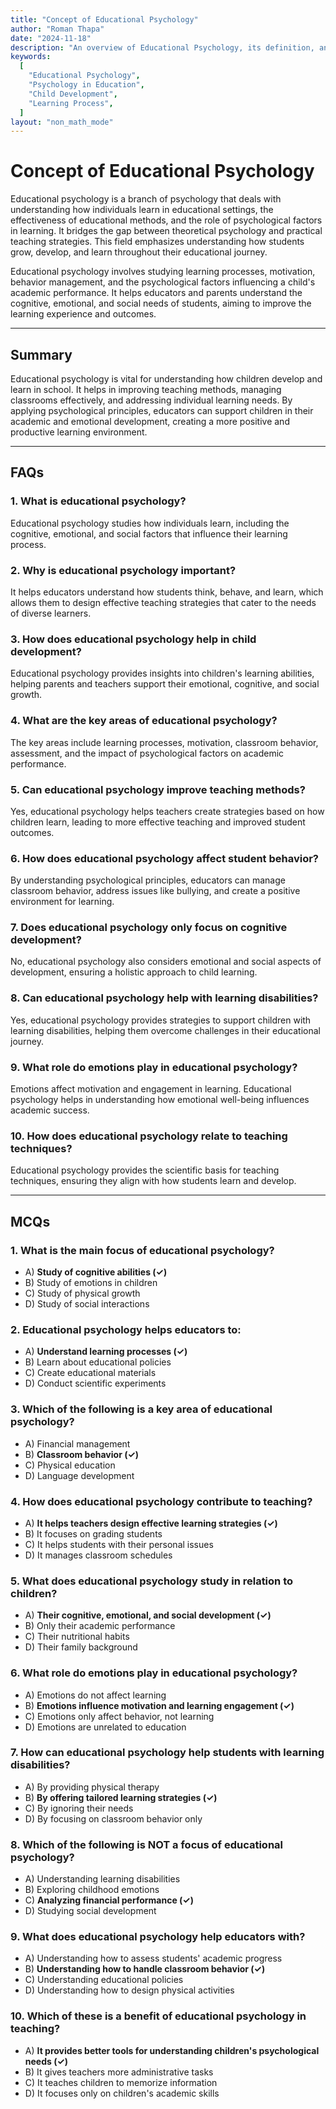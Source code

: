 ```yaml
---
title: "Concept of Educational Psychology"
author: "Roman Thapa"
date: "2024-11-18"
description: "An overview of Educational Psychology, its definition, and significance in child development."
keywords:
  [
    "Educational Psychology",
    "Psychology in Education",
    "Child Development",
    "Learning Process",
  ]
layout: "non_math_mode"
---
```


# Concept of Educational Psychology

Educational psychology is a branch of psychology that deals with understanding how individuals learn in educational settings, the effectiveness of educational methods, and the role of psychological factors in learning. It bridges the gap between theoretical psychology and practical teaching strategies. This field emphasizes understanding how students grow, develop, and learn throughout their educational journey.

Educational psychology involves studying learning processes, motivation, behavior management, and the psychological factors influencing a child's academic performance. It helps educators and parents understand the cognitive, emotional, and social needs of students, aiming to improve the learning experience and outcomes.

---

## Summary

Educational psychology is vital for understanding how children develop and learn in school. It helps in improving teaching methods, managing classrooms effectively, and addressing individual learning needs. By applying psychological principles, educators can support children in their academic and emotional development, creating a more positive and productive learning environment.

---

## FAQs

### 1. What is educational psychology?

Educational psychology studies how individuals learn, including the cognitive, emotional, and social factors that influence their learning process.

### 2. Why is educational psychology important?

It helps educators understand how students think, behave, and learn, which allows them to design effective teaching strategies that cater to the needs of diverse learners.

### 3. How does educational psychology help in child development?

Educational psychology provides insights into children's learning abilities, helping parents and teachers support their emotional, cognitive, and social growth.

### 4. What are the key areas of educational psychology?

The key areas include learning processes, motivation, classroom behavior, assessment, and the impact of psychological factors on academic performance.

### 5. Can educational psychology improve teaching methods?

Yes, educational psychology helps teachers create strategies based on how children learn, leading to more effective teaching and improved student outcomes.

### 6. How does educational psychology affect student behavior?

By understanding psychological principles, educators can manage classroom behavior, address issues like bullying, and create a positive environment for learning.

### 7. Does educational psychology only focus on cognitive development?

No, educational psychology also considers emotional and social aspects of development, ensuring a holistic approach to child learning.

### 8. Can educational psychology help with learning disabilities?

Yes, educational psychology provides strategies to support children with learning disabilities, helping them overcome challenges in their educational journey.

### 9. What role do emotions play in educational psychology?

Emotions affect motivation and engagement in learning. Educational psychology helps in understanding how emotional well-being influences academic success.

### 10. How does educational psychology relate to teaching techniques?

Educational psychology provides the scientific basis for teaching techniques, ensuring they align with how students learn and develop.

---

## MCQs

### 1. What is the main focus of educational psychology?

- A) **Study of cognitive abilities (✓)**
- B) Study of emotions in children
- C) Study of physical growth
- D) Study of social interactions

### 2. Educational psychology helps educators to:

- A) **Understand learning processes (✓)**
- B) Learn about educational policies
- C) Create educational materials
- D) Conduct scientific experiments

### 3. Which of the following is a key area of educational psychology?

- A) Financial management
- B) **Classroom behavior (✓)**
- C) Physical education
- D) Language development

### 4. How does educational psychology contribute to teaching?

- A) **It helps teachers design effective learning strategies (✓)**
- B) It focuses on grading students
- C) It helps students with their personal issues
- D) It manages classroom schedules

### 5. What does educational psychology study in relation to children?

- A) **Their cognitive, emotional, and social development (✓)**
- B) Only their academic performance
- C) Their nutritional habits
- D) Their family background

### 6. What role do emotions play in educational psychology?

- A) Emotions do not affect learning
- B) **Emotions influence motivation and learning engagement (✓)**
- C) Emotions only affect behavior, not learning
- D) Emotions are unrelated to education

### 7. How can educational psychology help students with learning disabilities?

- A) By providing physical therapy
- B) **By offering tailored learning strategies (✓)**
- C) By ignoring their needs
- D) By focusing on classroom behavior only

### 8. Which of the following is NOT a focus of educational psychology?

- A) Understanding learning disabilities
- B) Exploring childhood emotions
- C) **Analyzing financial performance (✓)**
- D) Studying social development

### 9. What does educational psychology help educators with?

- A) Understanding how to assess students' academic progress
- B) **Understanding how to handle classroom behavior (✓)**
- C) Understanding educational policies
- D) Understanding how to design physical activities

### 10. Which of these is a benefit of educational psychology in teaching?

- A) **It provides better tools for understanding children's psychological needs (✓)**
- B) It gives teachers more administrative tasks
- C) It teaches children to memorize information
- D) It focuses only on children's academic skills

